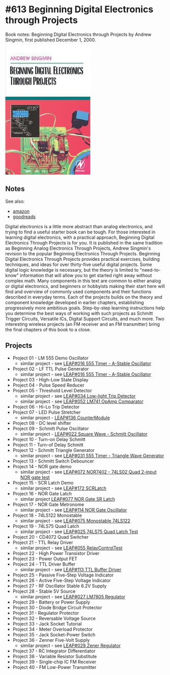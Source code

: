 # #613 Beginning Digital Electronics through Projects

Book notes: Beginning Digital Electronics through Projects by Andrew Singmin, first published December 1, 2000.

[![Build](./assets/beginning-digital-electronics-through-projects_build.jpg?raw=true)](https://amzn.to/4hrP7BC)

## Notes

See also:

* [amazon](https://amzn.to/4hrP7BC)
* [goodreads](https://www.goodreads.com/book/show/1060332.Beginning_Digital_Electronics_through_Projects)

Digital electronics is a little more abstract than analog electronics, and trying to find a useful starter book can be tough. For those interested in learning digital electronics, with a practical approach, Beginning Digital Electronics Through Projects is for you. It is published in the same tradition as Beginning Analog Electronics Through Projects, Andrew Singmin's revision to the popular Beginning Electronics Through Projects. Beginning Digital Electronics Through Projects provides practical exercises, building techniques, and ideas for over thirty-five useful digital projects. Some digital logic knowledge is necessary, but the theory is limited to "need-to-know" information that will allow you to get started right away without complex math. Many components in this text are common to either analog or digital electronics, and beginners or hobbyists making their start here will find and overview of commonly used components and their functions described in everyday terms. Each of the projects builds on the theory and component knowledge developed in earlier chapters, establishing progressively more ambitious goals. Step-by-step learning instructions help you determine the best ways of working with such projects as Schmitt Trigger Circuits, Versatile ICs, Digital Support Circuits, and much more. Two interesting wireless projects (an FM receiver and an FM transmitter) bring the final chapters of this book to a close.

## Projects

* Project 01 - LM 555 Demo Oscillator
    * similar project - see [LEAP#016 555 Timer - A-Stable Oscillator](https://leap.tardate.com/electronics101/555timer/astableoscillator/)
* Project 02 - LF TTL Pulse Generator
    * similar project - see [LEAP#016 555 Timer - A-Stable Oscillator](https://leap.tardate.com/electronics101/555timer/astableoscillator/)
* Project 03 - High-Low State Display
* Project 04 - Pulse Speed Reducer
* Project 05 - Threshold Level Detector
    * similar project - see [LEAP#034 Low-light Trip Detector](https://leap.tardate.com/electronics101/ldr/comparator/)
    * similar project - see [LEAP#052 LM741 OpAmp Comparator](https://leap.tardate.com/electronics101/comparator741/)
* Project 06 - Hi-Lo Trip Detector
* Project 07 - LED Pulse Stretcher
    * similar project - [LEAP#136 CounterModule](https://leap.tardate.com/playground/countermodule/)
* Project 08 - DC level shifter
* Project 09 - Schmitt Pulse Oscillator
    * similar project - [LEAP#022 Square Wave - Schmitt Oscillator](https://leap.tardate.com/electronics101/oscillators/schmittoscillator/)
* Project 10 - Turn-on Delay Schmitt
* Project 11 - Turn-of Delay Schmitt
* Project 12 - Schmitt Triangle Generator
    * similar project - see [LEAP#031 555 Timer - Triangle Wave Generator](https://leap.tardate.com/electronics101/555timer/trianglewavegen/)
* Project 13 - Schmitt Switch Debouncer
* Project 14 - NOR gate demo
    * similar project - see [LEAP#072 NOR7402 - 74LS02 Quad 2-input NOR gate test](https://leap.tardate.com/electronics101/nor7402/)
* Project 15 - SCR Latch Demo
    * similar project - see [LEAP#172 SCRLatch](https://leap.tardate.com/electronics101/scrlatch/)
* Project 16 - NOR Gate Latch
    * similar project [LEAP#077 NOR Gate SR Latch](https://leap.tardate.com/electronics101/digitallogic/srlatchwithnorgates/)
* Project 17 - NOR Gate Metronome
    * similar project - see [LEAP#114 NOR Gate Oscillator](https://leap.tardate.com/electronics101/oscillators/norgateoscillator/)
* Project 18 - 74LS122 Monostable
    * similar project - see [LEAP#075 Monostable 74LS122](https://leap.tardate.com/electronics101/monostable122/)
* Project 19 - 74LS75 Quad Latch
    * similar project - see [LEAP#025 74LS75 Quad Latch Test](https://leap.tardate.com/electronics101/quadlatch/)
* Project 20 - CD4072 Quad Switcher
* Project 21 - TTL Relay Driver
    * similar project - see [LEAP#055 RelayControlTest](https://leap.tardate.com/playground/relaycontroltest/)
* Project 22 - High Power Transistor Driver
* Project 23 - Power Output FET
* Project 24 - TTL Driver Buffer
    * similar project - see [LEAP#113 TTL Buffer Driver](https://leap.tardate.com/electronics101/ttlbufferdriver/)
* Project 25 - Passive Five-Step Voltage Indicator
* Project 26 - Active Five-Step Voltage Indicator
* Project 27 - RF Oscillator Stable 6.2V Supply
* Project 28 - Stable 5V Source
    * similar project - see [LEAP#027 LM7805 Regulator](https://leap.tardate.com/electronics101/power/linearregulators/lm7805/)
* Project 29 - Battery or Power Supply
* Project 30 - Diode Bridge Circuit Protector
* Project 31 - Regulator Protector
* Project 32 - Reversable Voltage Source
* Project 33 - Jack Socket Tutorial
* Project 34 - Meter Overload Protector
* Project 35 - Jack Socket-Power Switch
* Project 36 - Zenner Five-Volt Supply
    * similar project - see [LEAP#029 Zener Regulator](https://leap.tardate.com/electronics101/power/linearregulators/zener/)
* Project 37 - RC Integrator Differentiator
* Project 38 - Variable Resistor Substitute
* Project 39 - Single-chip IC FM Receiver
* Project 40 - FM Low-Power Transmitter
